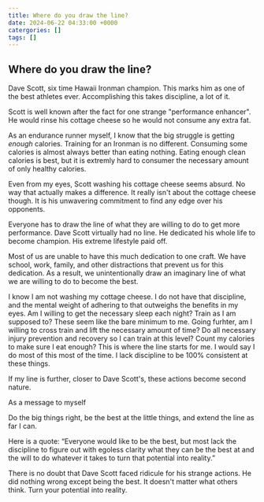 ```yaml
---
title: Where do you draw the line?
date: 2024-06-22 04:33:00 +0000
catergories: []
tags: []
---
```


## Where do you draw the line?

Dave Scott, six time Hawaii Ironman champion. This marks him as one of the best athletes ever. Accomplishing this takes discipline, a lot of it.

Scott is well known after the fact for one strange "performance enhancer". He would rinse his cottage cheese so he would not consume any extra fat.

As an endurance runner myself, I know that the big struggle is getting *enough* calories. Training for an Ironman is no different. Consuming some calories is almost always better than eating nothing. Eating enough clean calories is best, but it is extremly hard to consumer the necessary amount of only healthy calories. 

Even from my eyes, Scott washing his cottage cheese seems absurd. No way that actually makes a difference. It really isn't about the cottage cheese though. It is his unwavering commitment to find any edge over his opponents.

Everyone has to draw the line of what they are willing to do to get more performance. Dave Scott virtually had no line. He dedicated his whole life to become champion. His extreme lifestyle paid off.

Most of us are unable to have this much dedication to one craft. We have school, work, family, and other distractions that prevent us for this dedication. As a result, we unintentionally draw an imaginary line of what we are willing to do to become the best. 

I know I am not washing my cottage cheese. I do not have that discipline, and the mental weight of adhering to that outweighs the benefits in my eyes. Am I willing to get the necessary sleep each night? Train as I am supposed to? These seem like the bare minimum to me. Going furhter, am I willing to cross train and lift the necessary amount of time? Do all necessary injury prevention and recovery so I can train at this level? Count my calories to make sure I eat enough? This is where the line starts for me. I would say I do most of this most of the time. I lack discipline to be 100% consistent at these things. 

If my line is further, closer to Dave Scott's, these actions become second nature. 

As a message to myself

Do the big things right, be the best at the little things, and extend the line as far I can. 

Here is a quote: “Everyone would like to be the best, but most lack the discipline to figure out with egoless clarity what they can be the best at and the will to do whatever it takes to turn that potential into reality.”

There is no doubt that Dave Scott faced ridicule for his strange actions. He did nothing wrong except being the best. It doesn't matter what others think. Turn your potential into reality. 